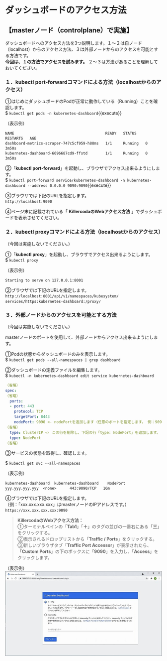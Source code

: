 # ダッシュボードのアクセス方法

## 【masterノード（controlplane）で実施】  

ダッシュボードへのアクセス方法を3つ説明します。１～２は自ノード（localhost）からのアクセス方法、３は外部ノードからのアクセスを可能とする方法です。  
**今回は、１の方法でアクセスを試みます。** ２～３は方法があることを理解しておいてください。  

### **１．kubectl port-forwardコマンドによる方法（localhostからのアクセス）**

①はじめにダッシュボードのPodが正常に動作している（Running）ことを確認します。  
$ `kubectl get pods -n kubernetes-dashboard`{{execute}}  

（表示例）  

```text
NAME                                         READY   STATUS    RESTARTS   AGE
dashboard-metrics-scraper-747c5cf959-h88ms   1/1     Running   0          3m50s
kubernetes-dashboard-6696687cd9-ffstd        1/1     Running   0          3m50s
```

②「**kubectl port-forward**」を起動し、ブラウザでアクセス出来るようにします。  
$ `kubectl port-forward service/kubernetes-dashboard -n kubernetes-dashboard --address 0.0.0.0 9090:9090`{{execute}}  

③ブラウザでは下記のURLを指定します。  
`http://localhost:9090`  

④ページ末に記載されている「 **KillercodaのWebアクセス方法** 」でダッシュボードを表示させてください。  

### **２．kubectl proxyコマンドによる方法（localhostからのアクセス）**  

（今回は実施しないでください。）  

①「**kubectl proxy**」を起動し、ブラウザでアクセス出来るようにします。  
$ `kubectl proxy`  

（表示例）  

```text
Starting to serve on 127.0.0.1:8001
```

②ブラウザでは下記のURLを指定します。  
`http://localhost:8001/api/v1/namespaces/kubesystem/
services/https:kubernetes-dashboard:/proxy/`  

### **３．外部ノードからのアクセスを可能とする方法**

（今回は実施しないでください。）  

masterノードのポートを使用して、外部ノードからアクセス出来るようにします。  

①Podの状態からダッシュボードのみを表示します。  
$ `kubectl get pods --all-namespaces | grep dashboard`  

②ダッシュボードの定義ファイルを編集します。  
$ `kubectl -n kubernetes-dashboard edit service kubernetes-dashboard`  

```yaml
（省略）
spec:
（省略）
  ports:
  - port: 443
    protocol: TCP
    targetPort: 8443
    nodePort: 9090 <- nodePortを追加します（任意のポートを指定します。 例：9090）
（省略）
  type: ClusterIP <- この行を削除し、下記の行「type: NodePort」を追加します。
  type: NodePort
（省略）
```

③サービスの状態を取得し、確認します。  

$ `kubectl get svc --all-namespaces`  

（表示例）

```text
kubernetes-dashboard  kubernetes-dashboard    NodePort    yyy.yyy.yyy.yyy  <none>      443:9090/TCP   16m
```

④ブラウザでは下記のURLを指定します。  
（例：「xxx.xxx.xxx.xxx」はmasterノードのIPアドレスです。）  
`https://xxx.xxx.xxx.xxx:9090`  

> **KillercodaのWebアクセス方法：**  
> ①ターミナルペインの「**Tab1**」「**＋**」のタグの並びの一番右にある「**三**」をクリックする。  
> ②表示されるドロップリストから「**Traffic / Ports**」をクリックする。
> ③新しいブラウザタブ「**Traffic Port Accessor**」が表示されたら、「**Custom Ports**」の下のボックスに「**9090**」を入力し、「**Access**」をクリックします。  

（表示例）  
![DashBoard Image](https://github.com/yamada623z/scenario-image/raw/main/KubernetesHandsOn_BuildCluster/Step11.jpg)  

